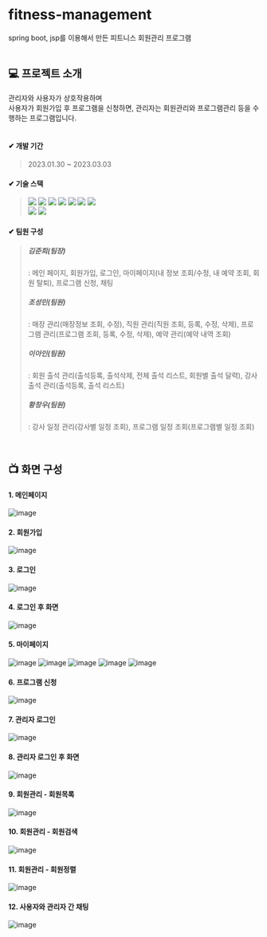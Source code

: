 # fitness-management
spring boot, jsp를 이용해서 만든 피트니스 회원관리 프로그램
<br/>
<br/>

## 💻 프로젝트 소개
관리자와 사용자가 상호작용하며
<br/>
사용자가 회원가입 후 프로그램을 신청하면, 관리자는 회원관리와 프로그램관리 등을 수행하는 프로그램입니다.
<br/>
<br/>


#### ✔ 개발 기간
> 2023.01.30 ~ 2023.03.03

#### ✔ 기술 스택
> <img src="https://img.shields.io/badge/JAVA-007396?style=flat&logo=JAVA&logoColor=white"/>
> <img src="https://img.shields.io/badge/Spring-6DB33F?style=flat&logo=Spring&logoColor=white"/>
> <img src="https://img.shields.io/badge/SpringBoot-6DB33F?style=flat&logo=SpringBoot&logoColor=white"/>
> <img src="https://img.shields.io/badge/SpringSecurity-6DB33F?style=flat&logo=SpringSecurity&logoColor=white"/>
> <img src="https://img.shields.io/badge/JavaScript-F7DF1E?style=flat&logo=JavaScript&logoColor=black"/>
> <img src="https://img.shields.io/badge/HTML5-E34F26?style=flat&logo=HTML5&logoColor=white" />
> <img src="https://img.shields.io/badge/CSS3-1572B6?style=flat&logo=CSS3&logoColor=white" />
> <br/>
> <img src="https://img.shields.io/badge/Eclipse-2C2255?style=flat&logo=Eclipse&logoColor=white" />
> <img src="https://img.shields.io/badge/Oracle-F80000?style=flat&logo=Oracle&logoColor=white" />
> 

#### ✔ 팀원 구성
> ##### 김준희(팀장) 
> : 메인 페이지, 회원가입, 로그인, 마이페이지(내 정보 조회/수정, 내 예약 조회, 회원 탈퇴), 프로그램 신청, 채팅
> <br/>
> ##### 조성민(팀원) 
> : 매장 관리(매장정보 조회, 수정), 직원 관리(직원 조회, 등록, 수정, 삭제), 프로그램 관리(프로그램 조회, 등록, 수정, 삭제), 예약 관리(예약 내역 조회)
> <br/>
> ##### 이아인(팀원) 
> : 회원 출석 관리(출석등록, 출석삭제, 전체 출석 리스트, 회원별 출석 달력), 강사 출석 관리(출석등록, 출석 리스트) 
> <br/>
> ##### 황창우(팀원) 
> : 강사 일정 관리(강사별 일정 조회), 프로그램 일정 조회(프로그램별 일정 조회)
<br/>


## 📺 화면 구성
#### 1. 메인페이지
![image](https://user-images.githubusercontent.com/116352772/223400902-e1a93125-7937-4ffa-afb3-899c6f213a8d.png)
#### 2. 회원가입
![image](https://user-images.githubusercontent.com/116352772/223400788-682ffa5f-846e-4bea-af38-4a6cec5f3ec8.png)
#### 3. 로그인
![image](https://user-images.githubusercontent.com/116352772/223402234-0859f696-0072-4c82-91d5-212c6e99b6d7.png)
#### 4. 로그인 후 화면
![image](https://user-images.githubusercontent.com/116352772/223402360-254e4b0c-8e7c-4999-ab25-e5b5c8cca276.png)
#### 5. 마이페이지
![image](https://user-images.githubusercontent.com/116352772/223402449-e90fa4c4-573e-4648-bfc5-8916ea41c4b7.png)
![image](https://user-images.githubusercontent.com/116352772/223402510-788ad8ed-b51a-44e4-8be8-bfd0cc8609f9.png)
![image](https://user-images.githubusercontent.com/116352772/223402590-fab7e29d-c90c-490c-9e42-30ce10952bb7.png)
![image](https://user-images.githubusercontent.com/116352772/223402643-02e8e53f-ead4-4f44-9940-a06e0ef7feca.png)
![image](https://user-images.githubusercontent.com/116352772/223402691-8858bf02-b13a-4720-b993-e21bbf49d2c1.png)
#### 6. 프로그램 신청
![image](https://user-images.githubusercontent.com/116352772/223402790-bfb66e7f-d436-4a72-b413-ef1dcde8bf02.png)

#### 7. 관리자 로그인 
![image](https://user-images.githubusercontent.com/116352772/223402869-ce140af9-3385-4aec-9051-21a08b876aca.png)
#### 8. 관리자 로그인 후 화면
![image](https://user-images.githubusercontent.com/116352772/223402931-598583d9-7207-4b01-bac5-29dd96b04b3a.png)
#### 9. 회원관리 - 회원목록
![image](https://user-images.githubusercontent.com/116352772/223403056-30f79b71-87ee-4fc8-8d07-4a4ee3ca36a1.png)
#### 10. 회원관리 - 회원검색
![image](https://user-images.githubusercontent.com/116352772/223403144-1c1be5fd-ab65-418f-a034-c57d76ded25a.png)
#### 11. 회원관리 - 회원정렬
![image](https://user-images.githubusercontent.com/116352772/223403261-b317e780-e6b8-46ff-b172-add74f827d2d.png)
#### 12. 사용자와 관리자 간 채팅 
![image](https://user-images.githubusercontent.com/116352772/223404608-5985eb4b-5334-470e-8eab-348fa4e7613b.png)
